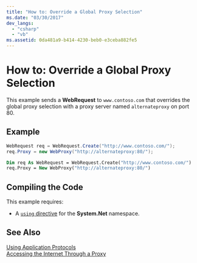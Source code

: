 ```yaml
---
title: "How to: Override a Global Proxy Selection"
ms.date: "03/30/2017"
dev_langs: 
  - "csharp"
  - "vb"
ms.assetid: 0da481a9-b414-4230-beb0-e3ceba882fe5
---
```

# How to: Override a Global Proxy Selection
This example sends a **WebRequest** to `www.contoso.com` that overrides the global proxy selection with a proxy server named `alternateproxy` on port 80.  
  
## Example  
  
```csharp  
WebRequest req = WebRequest.Create("http://www.contoso.com/");  
req.Proxy = new WebProxy("http://alternateproxy:80/");  
```  
  
```vb  
Dim req As WebRequest = WebRequest.Create("http://www.contoso.com/")  
req.Proxy = New WebProxy("http://alternateproxy:80/")  
```  
  
## Compiling the Code  
 This example requires:  
  
-   A [`using` directive](~/docs/csharp/language-reference/keywords/using-directive.md) for the **System.Net** namespace.  
  
## See Also  
 [Using Application Protocols](../../../docs/framework/network-programming/using-application-protocols.md)  
 [Accessing the Internet Through a Proxy](../../../docs/framework/network-programming/accessing-the-internet-through-a-proxy.md)
